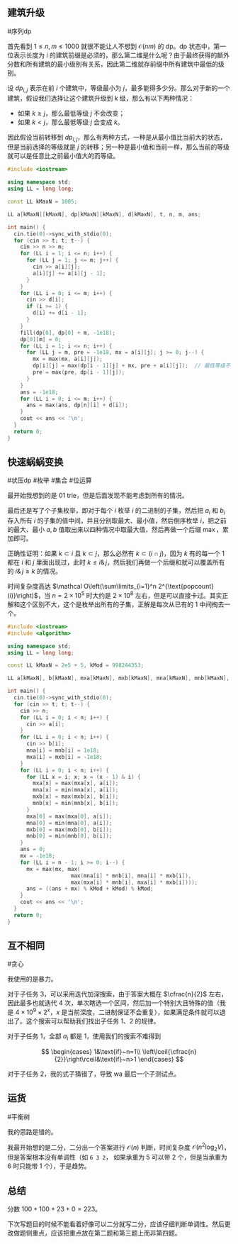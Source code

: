 ## 建筑升级

#序列dp 

首先看到 $1\le n,m\le 1000$ 就很不能让人不想到 $\mathcal O(nm)$ 的 dp。dp 状态中，第一位表示长度为 $i$ 的建筑前缀是必须的，那么第二维是什么呢？由于最终获得的额外分数和所有建筑的最小级别有关系，因此第二维就存前缀中所有建筑中最低的级别。

设 $dp_{i,j}$ 表示在前 $i$ 个建筑中，等级最小为 $j$，最多能得多少分。那么对于新的一个建筑，假设我们选择让这个建筑升级到 $k$ 级，那么有以下两种情况：

- 如果 $k\ge j$，那么最低等级 $j$ 不会改变；
- 如果 $k<j$，那么最低等级 $j$ 会变成 $k$。

因此假设当前转移到 $dp_{i,j}$，那么有两种方式，一种是从最小值比当前大的状态，但是当前选择的等级就是 $j$ 的转移；另一种是最小值和当前一样，那么当前的等级就可以是任意比之前最小值大的而等级。

```cpp
#include <iostream>

using namespace std;
using LL = long long;

const LL kMaxN = 1005;

LL a[kMaxN][kMaxN], dp[kMaxN][kMaxN], d[kMaxN], t, n, m, ans;

int main() {
  cin.tie(0)->sync_with_stdio(0);
  for (cin >> t; t; t--) {
    cin >> n >> m;
    for (LL i = 1; i <= n; i++) {
      for (LL j = 1; j <= m; j++) {
        cin >> a[i][j];
        a[i][j] += a[i][j - 1];
      }
    }
    for (LL i = 0; i <= m; i++) {
      cin >> d[i];
      if (i >= 1) {
        d[i] += d[i - 1];
      }
    }
    fill(dp[0], dp[0] + m, -1e18);
    dp[0][m] = 0;
    for (LL i = 1; i <= n; i++) {
      for (LL j = m, pre = -1e18, mx = a[i][j]; j >= 0; j--) {
        mx = max(mx, a[i][j]);
        dp[i][j] = max(dp[i - 1][j] + mx, pre + a[i][j]);  // 最低等级不变或降低最低等级
        pre = max(pre, dp[i - 1][j]);
      }
    }
    ans = -1e18;
    for (LL i = 0; i <= m; i++) {
      ans = max(ans, dp[n][i] + d[i]);
    }
    cout << ans << '\n';
  }
  return 0;
}
```

## 快速蜗蜗变换

#状压dp #枚举 #集合 #位运算 

最开始我想到的是 01 trie，但是后面发现不能考虑到所有的情况。

最后还是写了个子集枚举，即对于每个 $i$ 枚举 $i$ 的二进制的子集，然后把 $a_i$ 和 $b_i$ 存入所有 $i$ 的子集的值中间，并且分别取最大、最小值，然后倒序枚举 $i$，把之前的最大、最小 $a,b$ 值取出来以四种情况中取最大值，然后再做一个后缀 $\max$，累加即可。

正确性证明：如果 $k\subset i$ 且 $k\subset j$，那么必然有 $k\subset (i\cap j)$，因为 $k$ 有的每一个 $1$ 都在 $i$ 和 $j$ 里面出现过，此时 $k\le i\operatorname{\&}j$，然后我们再做一个后缀和就可以覆盖所有的 $i\operatorname{\&}j\ge k$ 的情况。

时间复杂度高达 $\mathcal O\left(\sum\limits_{i=1}^n 2^{\text{popcount}(i)}\right)$，当 $n=2\times 10^5$ 时大约是 $2\times 10^8$ 左右，但是可以直接卡过。其实正解和这个区别不大，这个是枚举出所有的子集，正解是每次从已有的 $1$ 中间掏去一个。

```cpp
#include <iostream>
#include <algorithm>

using namespace std;
using LL = long long;

const LL kMaxN = 2e5 + 5, kMod = 998244353;

LL a[kMaxN], b[kMaxN], mxa[kMaxN], mxb[kMaxN], mna[kMaxN], mnb[kMaxN], t, n, ans, mx;

int main() {
  cin.tie(0)->sync_with_stdio(0);
  for (cin >> t; t; t--) {
    cin >> n;
    for (LL i = 0; i < n; i++) {
      cin >> a[i];
    }
    for (LL i = 0; i < n; i++) {
      cin >> b[i];
      mna[i] = mnb[i] = 1e18;
      mxa[i] = mxb[i] = -1e18;
    }
    for (LL i = 0; i < n; i++) {
      for (LL x = i; x; x = (x - 1) & i) {
        mxa[x] = max(mxa[x], a[i]);
        mna[x] = min(mna[x], a[i]);
        mxb[x] = max(mxb[x], b[i]);
        mnb[x] = min(mnb[x], b[i]);
      }
      mxa[0] = max(mxa[0], a[i]);
      mna[0] = min(mna[0], a[i]);
      mxb[0] = max(mxb[0], b[i]);
      mnb[0] = min(mnb[0], b[i]);
    }
    ans = 0;
    mx = -1e18;
    for (LL i = n - 1; i >= 0; i--) {
      mx = max(mx, max(
                    max(mna[i] * mnb[i], mna[i] * mxb[i]),
                    max(mxa[i] * mnb[i], mxa[i] * mxb[i])));
      ans = ((ans + mx) % kMod + kMod) % kMod;
    }
    cout << ans << '\n';
  }
  return 0;
}
```

## 互不相同

#贪心 

我使用的是暴力。

对于子任务 3，可以采用迭代加深搜索，由于答案大概在 $\cfrac{n}{2}$ 左右，因此最多也就迭代 $4$ 次，单次瞎选一个区间，然后加一个特别大且特殊的值（我是 $4\times 10^9\times 2^x$，$x$ 是当前深度，二进制保证不会重复），如果满足条件就可以退出了。这个搜索可以帮助我们找出子任务 1、2 的规律。

对于子任务 1，全部 $a_i$ 都是 $1$，使用我们的搜索不难得到

$$
\begin{cases}
1&\text{if}~n=1\\
\left\lceil{\cfrac{n}{2}}\right\rceil&\text{if}~n>1
\end{cases}
$$

对于子任务 2，我的式子猜错了，导致 wa 最后一个子测试点。

## 运货

#平衡树 

我的思路是错的。

我最开始想的是二分，二分出一个答案进行 $\mathcal O(n)$ 判断，时间复杂度 $\mathcal O(n^2\log_2 V)$，但是答案根本没有单调性（如 `6 3 2`， 如果承重为 $5$ 可以带 $2$ 个，但是当承重为 $6$ 时只能带 $1$ 个），于是趋势。

## 总结

分数 $100+100+23+0=223$。

下次写题目的时候不能看着好像可以二分就写二分，应该仔细判断单调性。然后更改做题侧重点，应该把重点放在第二题和第三题上而非第四题。